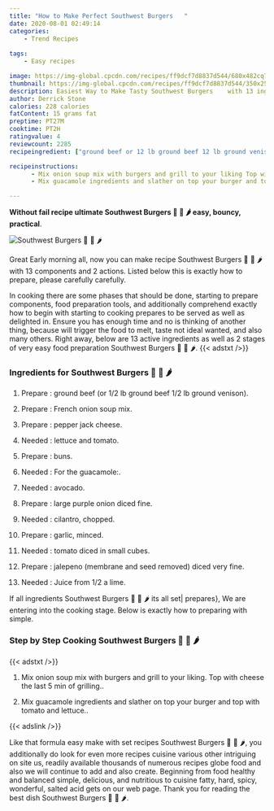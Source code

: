 ```yaml
---
title: "How to Make Perfect Southwest Burgers   "
date: 2020-08-01 02:49:14
categories:
    - Trend Recipes
    
tags:
    - Easy recipes

image: https://img-global.cpcdn.com/recipes/ff9dcf7d8837d544/680x482cq70/southwest-burgers-🍔-🥑-🌶-recipe-main-photo.jpg
thumbnail: https://img-global.cpcdn.com/recipes/ff9dcf7d8837d544/350x250cq70/southwest-burgers-🍔-🥑-🌶-recipe-main-photo.jpg
description: Easiest Way to Make Tasty Southwest Burgers    with 13 ingredients and 2 stages of easy cooking.
author: Derrick Stone
calories: 228 calories
fatContent: 15 grams fat
preptime: PT27M
cooktime: PT2H
ratingvalue: 4
reviewcount: 2285
recipeingredient: ["ground beef or 12 lb ground beef 12 lb ground venison", "French onion soup mix", "pepper jack cheese", "lettuce and tomato", "buns", "For the guacamole", "avocado", "large purple onion diced fine", "cilantro chopped", "garlic minced", "tomato diced in small cubes", "jalepeno membrane and seed removed diced very fine", "Juice from 12 a lime"]

recipeinstructions: 
      - Mix onion soup mix with burgers and grill to your liking Top with cheese the last 5 min of grilling 
      - Mix guacamole ingredients and slather on top your burger and top with tomato and lettuce

---
```




**Without fail recipe ultimate Southwest Burgers 🍔 🥑 🌶 easy, bouncy, practical**. 


![Southwest Burgers 🍔 🥑 🌶](https://img-global.cpcdn.com/recipes/ff9dcf7d8837d544/680x482cq70/southwest-burgers-🍔-🥑-🌶-recipe-main-photo.jpg "Southwest Burgers 🍔 🥑 🌶")




Great Early morning all, now you can make recipe Southwest Burgers 🍔 🥑 🌶 with 13 components and 2 actions. Listed below this is exactly how to prepare, please carefully carefully.

In cooking there are some phases that should be done, starting to prepare components, food preparation tools, and additionally comprehend exactly how to begin with starting to cooking prepares to be served as well as delighted in. Ensure you has enough time and no is thinking of another thing, because will trigger the food to melt, taste not ideal wanted, and also many others. Right away, below are 13 active ingredients as well as 2 stages of very easy food preparation Southwest Burgers 🍔 🥑 🌶.
{{< adstxt />}}

### Ingredients for Southwest Burgers 🍔 🥑 🌶


1. Prepare  : ground beef (or 1/2 lb ground beef 1/2 lb ground venison).

1. Prepare  : French onion soup mix.

1. Prepare  : pepper jack cheese.

1. Needed  : lettuce and tomato.

1. Prepare  : buns.

1. Needed  : For the guacamole:.

1. Needed  : avocado.

1. Prepare  : large purple onion diced fine.

1. Needed  : cilantro, chopped.

1. Prepare  : garlic, minced.

1. Needed  : tomato diced in small cubes.

1. Prepare  : jalepeno (membrane and seed removed) diced very fine.

1. Needed  : Juice from 1/2 a lime.



If all ingredients Southwest Burgers 🍔 🥑 🌶 its all set| prepares}, We are entering into the cooking stage. Below is exactly how to preparing with simple.

### Step by Step Cooking Southwest Burgers 🍔 🥑 🌶

{{< adstxt />}}


1. Mix onion soup mix with burgers and grill to your liking. Top with cheese the last 5 min of grilling..



1. Mix guacamole ingredients and slather on top your burger and top with tomato and lettuce..





{{< adslink />}}

Like that formula easy make with set recipes Southwest Burgers 🍔 🥑 🌶, you additionally do look for even more recipes cuisine various other intriguing on site us, readily available thousands of numerous recipes globe food and also we will continue to add and also create. Beginning from food healthy and balanced simple, delicious, and nutritious to cuisine fatty, hard, spicy, wonderful, salted acid gets on our web page. Thank you for reading the best dish Southwest Burgers 🍔 🥑 🌶.
